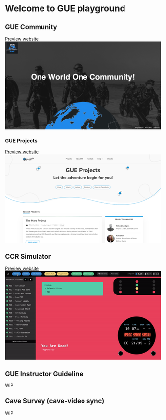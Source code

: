# Welcome to GUE playground

## GUE Community
[Preview website](https://guehq.github.io/gue-community/)
![reader](https://github.com/guehq/.github/blob/main/gue-community.png?raw=true)



### GUE Projects
[Preview website](https://guehq.github.io/gue-projects/)
![reader](https://github.com/guehq/.github/blob/main/gue-projects.png?raw=true)



## CCR Simulator
[Preview website](https://guehq.github.io/ccr-simulator/)
![reader](https://github.com/guehq/.github/blob/main/ccr-simulator.gif?raw=true)



## GUE Instructor Guideline
WIP



## Cave Survey (cave-video sync)
WIP
